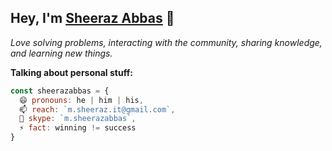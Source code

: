 ## Hey, I'm <a href="https://sheerazabbas.github.io" target="_blank" title="Sheeraz Abbas">Sheeraz Abbas</a> 👋
<em>Love solving problems, interacting with the community, sharing knowledge, and learning new things.</em></br>

**Talking about personal stuff:**

```js
const sheerazabbas = {
  😄 pronouns: he | him | his,
  📫 reach: `m.sheeraz.it@gmail.com`,
  💬 skype: `m.sheerazabbas`,
  ⚡ fact: winning != success
}
```
